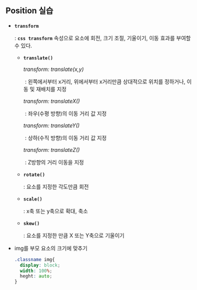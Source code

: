 ## Position 실습

* **`transform`**

  : **`css transform`** 속성으로 요소에 회전, 크기 조절, 기울이기, 이동 효과를 부여할 수 있다.

   - **`translate()`**

     *transform: translate(x,y)* 

     ​	: 왼쪽에서부터 x거리, 위에서부터 x거리만큼 상대적으로 위치를 정하거나, 이동 및 재배치를 지정

     *transform: translateX()*

     ​	: 좌우(수평 방향)의 이동 거리 값 지정

     *transform: translateY()*

     ​	: 상하(수직 방향)의 이동 거리 값 지정

     *transform: translateZ()*

     ​	: Z방향의 거리 이동을 지정

   - **`rotate()`**

     : 요소를 지정한 각도만큼 회전

   - **`scale()`**

     : x축 또는 y축으로 확대, 축소

   - **`skew()`**

     : 요소를 지정한 만큼 X 또는 Y축으로 기울이기



- img를 부모 요소의 크기에 맞추기

  ```css
  .classname img{
  	display: block;
  	width: 100%;
  	heght: auto;
  }
  ```

  

